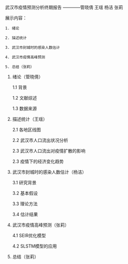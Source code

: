 武汉市疫情预测分析终期报告
————管晓倩 王瑶 杨洁 张莉

展示内容：

    1. 绪论

    2. 描述统计

    3. 武汉市封城时的感染人数估计

    4. 武汉市疫情高峰预测
 
    5. 总结（张莉）


 1. 绪论（管晓倩）

      1.1 背景

      1.2 文献综述

      1.3 数据来源

   

 2. 描述统计（王瑶）

	2.1 各地区线图

	2.2 武汉市人口流出状况分析
	
	2.3 武汉市人口流出对疫情扩散的影响

	2.3 疫情下的经济变化趋势
	
	

 3. 武汉市封城时的感染人数估计（杨洁）

	3.1 研究背景

	3.2 基本假设

	3.3 理论方法

	3.4 估计结果

	

 4. 武汉市疫情高峰预测（张莉）

	4.1 SEIR优化模型

	4.2 SLSTM模型的应用
	


 5. 总结（张莉）
